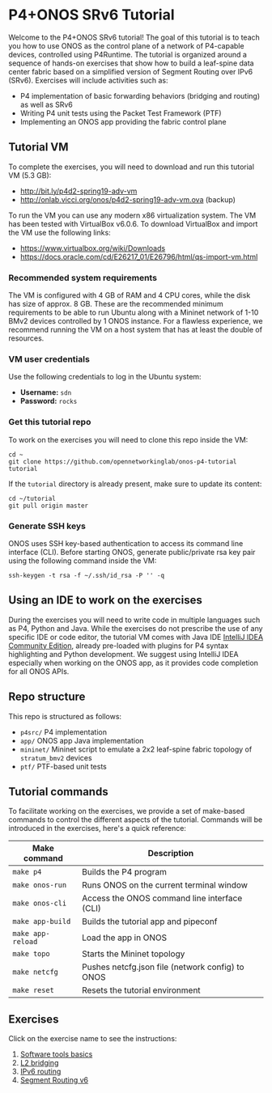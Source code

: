 # P4+ONOS SRv6 Tutorial

Welcome to the P4+ONOS SRv6 tutorial! The goal of this tutorial is to teach you
how to use ONOS as the control plane of a network of P4-capable devices,
controlled using P4Runtime. The tutorial is organized around a sequence of
hands-on exercises that show how to build a leaf-spine data center fabric based
on a simplified version of Segment Routing over IPv6 (SRv6). Exercises will
include activities such as:

 * P4 implementation of basic forwarding behaviors (bridging and routing) as
   well as SRv6
 * Writing P4 unit tests using the Packet Test Framework (PTF)
 * Implementing an ONOS app providing the fabric control plane

## Tutorial VM

To complete the exercises, you will need to download and run this tutorial VM
(5.3 GB):
 * <http://bit.ly/p4d2-spring19-adv-vm>
 * <http://onlab.vicci.org/onos/p4d2-spring19-adv-vm.ova> (backup)

To run the VM you can use any modern x86 virtualization system. The VM has been
tested with VirtualBox v6.0.6. To download VirtualBox and import the VM use the
following links:

 * https://www.virtualbox.org/wiki/Downloads
 * https://docs.oracle.com/cd/E26217_01/E26796/html/qs-import-vm.html

### Recommended system requirements

The VM is configured with 4 GB of RAM and 4 CPU cores, while the disk has size
of approx. 8 GB. These are the recommended minimum requirements to be able to
run Ubuntu along with a Mininet network of 1-10 BMv2 devices controlled by 1
ONOS instance. For a flawless experience, we recommend running the VM on a host
system that has at least the double of resources.

### VM user credentials

Use the following credentials to log in the Ubuntu system:

 * **Username:** `sdn`
 * **Password:** `rocks`

### Get this tutorial repo

To work on the exercises you will need to clone this repo inside the VM:

    cd ~
    git clone https://github.com/opennetworkinglab/onos-p4-tutorial tutorial

If the `tutorial` directory is already present, make sure to update its
content:

    cd ~/tutorial
    git pull origin master

### Generate SSH keys

ONOS uses SSH key-based authentication to access its command line interface
(CLI). Before starting ONOS, generate public/private rsa key pair using the
following command inside the VM:

    ssh-keygen -t rsa -f ~/.ssh/id_rsa -P '' -q

## Using an IDE to work on the exercises

During the exercises you will need to write code in multiple languages such as
P4, Python and Java. While the exercises do not prescribe the use of any
specific IDE or code editor, the tutorial VM comes with Java IDE [IntelliJ IDEA
Community Edition](https://www.jetbrains.com/idea/), already pre-loaded with
plugins for P4 syntax highlighting and Python development. We suggest using
IntelliJ IDEA especially when working on the ONOS app, as it provides code
completion for all ONOS APIs.

## Repo structure

This repo is structured as follows:

 * `p4src/` P4 implementation
 * `app/` ONOS app Java implementation
 * `mininet/` Mininet script to emulate a 2x2 leaf-spine fabric topology of
   `stratum_bmv2` devices
 * `ptf/` PTF-based unit tests

## Tutorial commands

To facilitate working on the exercises, we provide a set of make-based commands
to control the different aspects of the tutorial. Commands will be introduced in
the exercises, here's a quick reference:

| Make command       | Description                                            |
|--------------------|------------------------------------------------------- |
| `make p4`          | Builds the P4 program                                  |
| `make onos-run`    | Runs ONOS on the current terminal window               |
| `make onos-cli`    | Access the ONOS command line interface (CLI)           |
| `make app-build`   | Builds the tutorial app and pipeconf                   |
| `make app-reload`  | Load the app in ONOS                                   |
| `make topo`        | Starts the Mininet topology                            |
| `make netcfg`      | Pushes netcfg.json file (network config) to ONOS       |
| `make reset`       | Resets the tutorial environment                        |

## Exercises

Click on the exercise name to see the instructions:

 1. [Software tools basics](./EXERCISE-1.md)
 2. [L2 bridging](./EXERCISE-2.md)
 3. [IPv6 routing](./EXERCISE-3.md)
 4. [Segment Routing v6](./EXERCISE-4.md)
